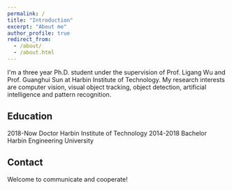 ```yaml
---
permalink: /
title: "Introduction"
excerpt: "About me"
author_profile: true
redirect_from: 
  - /about/
  - /about.html
---
```


I'm a three year Ph.D. student under the supervision of Prof. Ligang Wu and Prof. Guanghui Sun at Harbin Institute of Technology.
My research interests are computer vision, visual object tracking, object detection, artificial intelligence and pattern recognition. 

Education
------
  2018-Now    Doctor      Harbin Institute of Technology
  2014-2018   Bachelor    Harbin Engineering University

Contact
------
Welcome to communicate and cooperate!
